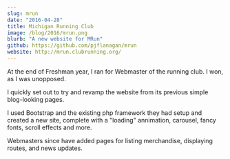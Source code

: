 ```yaml
---
slug: mrun
date: "2016-04-28"
title: Michigan Running Club
image: /blog/2016/mrun.png
blurb: "A new website for MRun"
github: https://github.com/pjflanagan/mrun
website: http://mrun.clubrunning.org/
---
```


At the end of Freshman year, I ran for Webmaster of the running club. I won, as I was unopposed.

I quickly set out to try and revamp the website from its previous simple blog-looking pages.

I used Bootstrap and the existing php framework they had setup and created a new site, complete with a "loading" annimation, carousel, fancy fonts, scroll effects and more.

Webmasters since have added pages for listing merchandise, displaying routes, and news updates.
